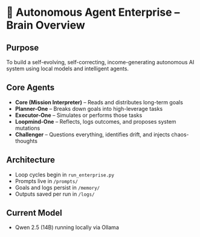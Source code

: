 # 🧠 Autonomous Agent Enterprise – Brain Overview

## Purpose
To build a self-evolving, self-correcting, income-generating autonomous AI system using local models and intelligent agents.

## Core Agents
- **Core (Mission Interpreter)** – Reads and distributes long-term goals
- **Planner-One** – Breaks down goals into high-leverage tasks
- **Executor-One** – Simulates or performs those tasks
- **Loopmind-One** – Reflects, logs outcomes, and proposes system mutations
- **Challenger** – Questions everything, identifies drift, and injects chaos-thoughts

## Architecture
- Loop cycles begin in `run_enterprise.py`
- Prompts live in `/prompts/`
- Goals and logs persist in `/memory/`
- Outputs saved per run in `/logs/`

## Current Model
- Qwen 2.5 (14B) running locally via Ollama